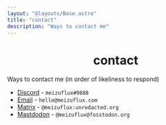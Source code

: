```yaml
---
layout: "@layouts/Base.astro"
title: "contact"
description: "Ways to contact me"
---
```

<h1 style="text-align: center">contact</h1>

Ways to contact me (in order of likeliness to respond)
- [Discord](https://discord.com/users/809587169520910346) - `meizuflux#9688`
- [Email](mailto:hello@meizuflux.com) - `hello@meizuflux.com`
- [Matrix](https://matrix.to/#/@meizuflux:unredacted.org) - `@meizuflux:unredacted.org`
- [Mastdodon](https://fosstodon.org/@meizuflux) - `@meizuflux@fosstodon.org`
